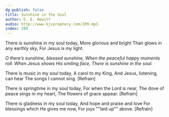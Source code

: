 ```yaml
---
dg-publish: false
title: Sunshine in the Soul
author: E. E. Hewitt
audio: http://www.kjvprophecy.com/209.mp3
index: 209
---
```


There is sunshine in my soul today,
More glorious and bright
Than glows in any earthly sky,
For Jesus is my light.

*O there’s sunshine, blessed sunshine,
When the peaceful happy moments roll:
When Jesus shows His smiling face,
There is sunshine in the soul.*

There is music in my soul today,
A carol to my King,
And Jesus, listening, can hear
The songs I cannot sing. [Refrain]

There is springtime in my soul today,
For when the Lord is near,
The dove of peace sings in my heart,
The flowers of grace appear. [Refrain]

There is gladness in my soul today,
And hope and praise and love
For blessings which He gives me now,
For joys ""laid up"" above. [Refrain]